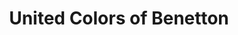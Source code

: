 ---
title: "United Colors of Benetton"
url: /bangalore/united-colors-of-benetton-27th-main/
shop: clothes
---